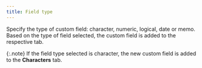 ```yaml
---
title: Field type
---
```



Specify the type of custom  field: character, numeric, logical, date or memo. Based on the type of  field selected, the custom field is added to the respective tab.


{:.note}
If the field type selected is character, the new custom field is added  to the **Characters** tab.
